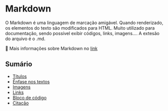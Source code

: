 # Markdown

O Markdown é uma linguagem de marcação amigável. Quando renderizado, os elementos do texto são modificados para HTML. Muito utilizado para documentação, sendo possível exibir códigos, links, imagens....
A extesão do arquivo é o .md.

🔗 Mais informações sobre Markdown no [link](https://www.markdownguide.org/basic-syntax/)

## Sumário

- [Títulos](titulos.md)
- [Ênfase nos textos](enfase-textos.md)
- [Imagens](imagens.md)
- [Links](links.md)
- [Bloco de código](bloco-codigo.md)
- [Citação](citacao.md)












    

